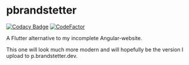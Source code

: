 # pbrandstetter

[![Codacy Badge](https://app.codacy.com/project/badge/Grade/68610e1ec15a470c8e779f0823992d0a)](https://www.codacy.com/manual/pbrandstetter/my-site?utm_source=github.com&amp;utm_medium=referral&amp;utm_content=pbrandstetter/my-site&amp;utm_campaign=Badge_Grade)
[![CodeFactor](https://www.codefactor.io/repository/github/pbrandstetter/my-site/badge/master?s=45665dffcb441972355d235c76ad68518d2f2b04)](https://www.codefactor.io/repository/github/pbrandstetter/my-site/overview/master)


A Flutter alternative to my incomplete Angular-website.

This one will look much more modern and will hopefully be the version I upload to p.brandstetter.dev.
